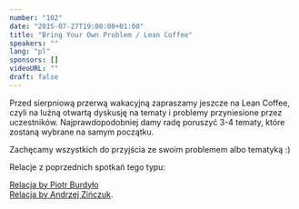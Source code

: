 ```yaml
---
number: "102"
date: "2015-07-27T19:00:00+01:00"
title: "Bring Your Own Problem / Lean Coffee"
speakers: ""
lang: "pl"
sponsors: []
videoURL: ""
draft: false
---
```


Przed sierpniową przerwą wakacyjną zapraszamy jeszcze na Lean Coffee, czyli na luźną otwartą dyskusję na tematy i problemy przyniesione przez uczestników. Najprawdopodobniej damy radę poruszyć 3-4 tematy, które zostaną wybrane na samym początku.

Zachęcamy wszystkich do przyjścia ze swoim problemem albo tematyką :)

Relacje z poprzednich spotkań tego typu:

<a href="http://touk.pl/blog/en/2013/02/13/byop-warsaw/" target="_blank">Relacja by Piotr Burdyło</a>  
<a href="https://web.archive.org/web/20150218080354/http://byop.pl/byop-warszawa-2013-01-21/" target="_blank">Relacja by Andrzej Zińczuk</a>.
